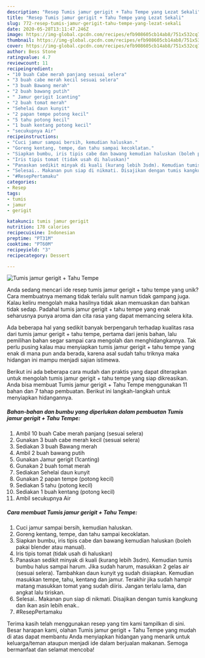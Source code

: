 ```yaml
---
description: "Resep Tumis jamur gerigit + Tahu Tempe yang Lezat Sekali"
title: "Resep Tumis jamur gerigit + Tahu Tempe yang Lezat Sekali"
slug: 772-resep-tumis-jamur-gerigit-tahu-tempe-yang-lezat-sekali
date: 2020-05-28T13:11:47.246Z
image: https://img-global.cpcdn.com/recipes/efb908605cb14ab8/751x532cq70/tumis-jamur-gerigit-tahu-tempe-foto-resep-utama.jpg
thumbnail: https://img-global.cpcdn.com/recipes/efb908605cb14ab8/751x532cq70/tumis-jamur-gerigit-tahu-tempe-foto-resep-utama.jpg
cover: https://img-global.cpcdn.com/recipes/efb908605cb14ab8/751x532cq70/tumis-jamur-gerigit-tahu-tempe-foto-resep-utama.jpg
author: Bess Stone
ratingvalue: 4.7
reviewcount: 11
recipeingredient:
- "10 buah Cabe merah panjang sesuai selera"
- "3 buah cabe merah kecil sesuai selera"
- "3 buah Bawang merah"
- "2 buah bawang putih"
- " Jamur gerigit 1canting"
- "2 buah tomat merah"
- "Sehelai daun kunyit"
- "2 papan tempe potong kecil"
- "5 tahu potong kecil"
- "1 buah kentang potong kecil"
- "secukupnya Air"
recipeinstructions:
- "Cuci jamur sampai bersih, kemudian haluskan."
- "Goreng kentang, tempe, dan tahu sampai kecoklatan."
- "Siapkan bumbu, iris tipis cabe dan bawang kemudian haluskan (boleh pakai blender atau manual)."
- "Iris tipis tomat (tidak usah di haluskan)"
- "Panaskan sedikit minyak di kuali (kurang lebih 3sdm). Kemudian tumis bumbu halus sampai harum. Jika sudah harum, masukkan 2 gelas air (sesuai selera). Tambahkan daun kunyit yg sudah disiapkan. Kemudian masukkan tempe, tahu, kentang dan jamur. Terakhir jika sudah hampir matang masukkan tomat yang sudah diiris. Jangan terlalu lama, dan angkat lalu tiriskan."
- "Selesai.. Makanan pun siap di nikmati. Disajikan dengan tumis kangkung dan ikan asin lebih enak.."
- "#ResepPertamaku"
categories:
- Resep
tags:
- tumis
- jamur
- gerigit

katakunci: tumis jamur gerigit 
nutrition: 178 calories
recipecuisine: Indonesian
preptime: "PT31M"
cooktime: "PT60M"
recipeyield: "3"
recipecategory: Dessert

---
```



![Tumis jamur gerigit + Tahu Tempe](https://img-global.cpcdn.com/recipes/efb908605cb14ab8/751x532cq70/tumis-jamur-gerigit-tahu-tempe-foto-resep-utama.jpg)

Anda sedang mencari ide resep tumis jamur gerigit + tahu tempe yang unik? Cara membuatnya memang tidak terlalu sulit namun tidak gampang juga. Kalau keliru mengolah maka hasilnya tidak akan memuaskan dan bahkan tidak sedap. Padahal tumis jamur gerigit + tahu tempe yang enak seharusnya punya aroma dan cita rasa yang dapat memancing selera kita.



Ada beberapa hal yang sedikit banyak berpengaruh terhadap kualitas rasa dari tumis jamur gerigit + tahu tempe, pertama dari jenis bahan, lalu pemilihan bahan segar sampai cara mengolah dan menghidangkannya. Tak perlu pusing kalau mau menyiapkan tumis jamur gerigit + tahu tempe yang enak di mana pun anda berada, karena asal sudah tahu triknya maka hidangan ini mampu menjadi sajian istimewa.


Berikut ini ada beberapa cara mudah dan praktis yang dapat diterapkan untuk mengolah tumis jamur gerigit + tahu tempe yang siap dikreasikan. Anda bisa membuat Tumis jamur gerigit + Tahu Tempe menggunakan 11 bahan dan 7 tahap pembuatan. Berikut ini langkah-langkah untuk menyiapkan hidangannya.

<!--inarticleads1-->

##### Bahan-bahan dan bumbu yang diperlukan dalam pembuatan Tumis jamur gerigit + Tahu Tempe:

1. Ambil 10 buah Cabe merah panjang (sesuai selera)
1. Gunakan 3 buah cabe merah kecil (sesuai selera)
1. Sediakan 3 buah Bawang merah
1. Ambil 2 buah bawang putih
1. Gunakan  Jamur gerigit (1canting)
1. Gunakan 2 buah tomat merah
1. Sediakan Sehelai daun kunyit
1. Gunakan 2 papan tempe (potong kecil)
1. Sediakan 5 tahu (potong kecil)
1. Sediakan 1 buah kentang (potong kecil)
1. Ambil secukupnya Air




<!--inarticleads2-->

##### Cara membuat Tumis jamur gerigit + Tahu Tempe:

1. Cuci jamur sampai bersih, kemudian haluskan.
1. Goreng kentang, tempe, dan tahu sampai kecoklatan.
1. Siapkan bumbu, iris tipis cabe dan bawang kemudian haluskan (boleh pakai blender atau manual).
1. Iris tipis tomat (tidak usah di haluskan)
1. Panaskan sedikit minyak di kuali (kurang lebih 3sdm). Kemudian tumis bumbu halus sampai harum. Jika sudah harum, masukkan 2 gelas air (sesuai selera). Tambahkan daun kunyit yg sudah disiapkan. Kemudian masukkan tempe, tahu, kentang dan jamur. Terakhir jika sudah hampir matang masukkan tomat yang sudah diiris. Jangan terlalu lama, dan angkat lalu tiriskan.
1. Selesai.. Makanan pun siap di nikmati. Disajikan dengan tumis kangkung dan ikan asin lebih enak..
1. #ResepPertamaku




Terima kasih telah menggunakan resep yang tim kami tampilkan di sini. Besar harapan kami, olahan Tumis jamur gerigit + Tahu Tempe yang mudah di atas dapat membantu Anda menyiapkan hidangan yang menarik untuk keluarga/teman ataupun menjadi ide dalam berjualan makanan. Semoga bermanfaat dan selamat mencoba!
